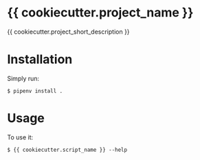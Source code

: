 # {{ cookiecutter.project_name }}

{{ cookiecutter.project_short_description }}


# Installation

Simply run:

    $ pipenv install .


# Usage

To use it:

    $ {{ cookiecutter.script_name }} --help


